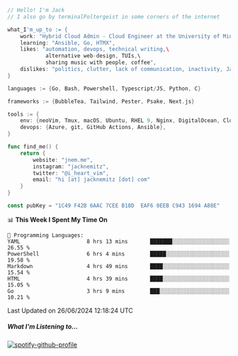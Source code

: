 ```go
// Hello! I'm Jack
// I also go by terminalPoltergeist in some corners of the internet

what_I'm_up_to := {
    work: "Hybrid Cloud Admin - Cloud Engineer at the University of Minnesota",
    learning: "Ansible, Go, HTMX",
    likes: "automation, devops, technical writing,\
            alternative web-design, TUIs,\
            sharing music with people, coffee",
    dislikes: "politics, clutter, lack of communication, inactivity, Java",
}

languages := {Go, Bash, Powershell, Typescript/JS, Python, C}

frameworks := {BubbleTea, Tailwind, Pester, Psake, Next.js}

tools := {
    env: {neoVim, Tmux, macOS, Ubuntu, RHEL 9, Nginx, DigitalOcean, Cloudflare},
    devops: {Azure, git, GitHub Actions, Ansible},
}

func find_me() {
    return {
        website: "jnem.me",
        instagram: "jacknemitz",
        twitter: "@i_heart_vim",
        email: "hi [at] jacknemitz [dot] com"
    }
}

const pubKey = "1C49 F42B 6AAC 7CEE B18D  EAF6 0EEB C943 1694 A88E"
```

<!--START_SECTION:waka-->
📊 **This Week I Spent My Time On** 

```text
💬 Programming Languages: 
YAML                     8 hrs 13 mins       ███████░░░░░░░░░░░░░░░░░░   26.55 % 
PowerShell               6 hrs 4 mins        █████░░░░░░░░░░░░░░░░░░░░   19.58 % 
Markdown                 4 hrs 49 mins       ████░░░░░░░░░░░░░░░░░░░░░   15.54 % 
HTML                     4 hrs 39 mins       ████░░░░░░░░░░░░░░░░░░░░░   15.05 % 
Go                       3 hrs 9 mins        ███░░░░░░░░░░░░░░░░░░░░░░   10.21 % 
```


 Last Updated on 26/06/2024 12:18:24 UTC
<!--END_SECTION:waka-->

##### What I'm Listening to...

[![spotify-github-profile](https://spotify-github-profile.vercel.app/api/view?uid=jack.nemitz&cover_image=true&show_offline=true&bar_color=53b14f&bar_color_cover=false&background_color=121212FF)](https://spotify-github-profile.vercel.app/api/view?uid=jack.nemitz&redirect=true)

